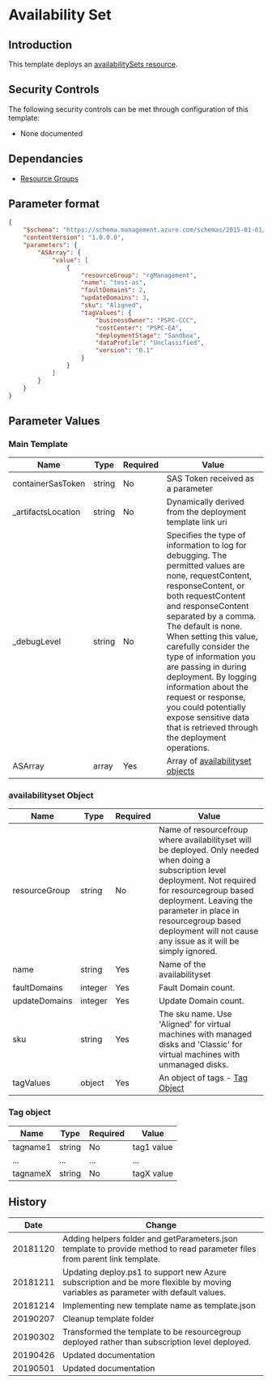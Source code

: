 # Availability Set

## Introduction

This template deploys an [availabilitySets resource](https://docs.microsoft.com/en-us/azure/templates/microsoft.compute/2019-03-01/availabilitysets#Sku).

## Security Controls

The following security controls can be met through configuration of this template:

* None documented

## Dependancies

* [Resource Groups](https://github.com/canada-ca/accelerators_accelerateurs-azure/blob/master/Templates/arm/resourcegroups/latest/readme.md)

## Parameter format

```json
{
    "$schema": "https://schema.management.azure.com/schemas/2015-01-01/deploymentParameters.json#",
    "contentVersion": "1.0.0.0",
    "parameters": {
        "ASArray": {
            "value": [
                {
                    "resourceGroup": "rgManagement",
                    "name": "test-as",
                    "faultDomains": 2,
                    "updateDomains": 3,
                    "sku": "Aligned",
                    "tagValues": {
                        "businessOwner": "PSPC-CCC",
                        "costCenter": "PSPC-EA",
                        "deploymentStage": "Sandbox",
                        "dataProfile": "Unclassified",
                        "version": "0.1"
                    }
                }
            ]
        }
    }
}
```

## Parameter Values

### Main Template

| Name               | Type   | Required | Value                                                                                                                                                                                                                                                                                                                                                                                                                                                                          |
| ------------------ | ------ | -------- | ------------------------------------------------------------------------------------------------------------------------------------------------------------------------------------------------------------------------------------------------------------------------------------------------------------------------------------------------------------------------------------------------------------------------------------------------------------------------------ |
| containerSasToken  | string | No       | SAS Token received as a parameter                                                                                                                                                                                                                                                                                                                                                                                                                                              |
| _artifactsLocation | string | No       | Dynamically derived from the deployment template link uri                                                                                                                                                                                                                                                                                                                                                                                                                      |
| _debugLevel        | string | No       | Specifies the type of information to log for debugging. The permitted values are none, requestContent, responseContent, or both requestContent and responseContent separated by a comma. The default is none. When setting this value, carefully consider the type of information you are passing in during deployment. By logging information about the request or response, you could potentially expose sensitive data that is retrieved through the deployment operations. |
| ASArray            | array  | Yes      | Array of [availabilityset objects](#availabilityset-object)                                                                                                                                                                                                                                                                                                                                                                                                                    |

### availabilityset Object

| Name          | Type    | Required | Value                                                                                                                                                                                                                                                                                          |
| ------------- | ------- | -------- | ---------------------------------------------------------------------------------------------------------------------------------------------------------------------------------------------------------------------------------------------------------------------------------------------- |
| resourceGroup | string  | No       | Name of resourcefroup where availabilityset will be deployed. Only needed when doing a subscription level deployment. Not required for resourcegroup based deployment. Leaving the parameter in place in resourcegroup based deployment will not cause any issue as it will be simply ignored. |
| name          | string  | Yes      | Name of the availabilityset                                                                                                                                                                                                                                                                    |
| faultDomains  | integer | Yes      | Fault Domain count.                                                                                                                                                                                                                                                                            |
| updateDomains | integer | Yes      | Update Domain count.                                                                                                                                                                                                                                                                           |
| sku           | string  | Yes      | The sku name. Use 'Aligned' for virtual machines with managed disks and 'Classic' for virtual machines with unmanaged disks.                                                                                                                                                                   |
| tagValues     | object  | Yes      | An object of tags - [Tag Object](#tag-object)                                                                                                                                                                                                                                                  |

### Tag object

| Name     | Type   | Required | Value      |
| -------- | ------ | -------- | ---------- |
| tagname1 | string | No       | tag1 value |
| ...      | ...    | ...      | ...        |
| tagnameX | string | No       | tagX value |

## History

| Date     | Change                                                                                                                           |
| -------- | -------------------------------------------------------------------------------------------------------------------------------- |
| 20181120 | Adding helpers folder and getParameters.json template to provide method to read parameter files from parent link template.       |
| 20181211 | Updating deploy.ps1 to support new Azure subscription and be more flexible by moving variables as parameter with default values. |
| 20181214 | Implementing new template name as template.json                                                                                  |
| 20190207 | Cleanup template folder                                                                                                          |
| 20190302 | Transformed the template to be resourcegroup deployed rather than subscription level deployed.                                   |
| 20190426 | Updated documentation                                                                                                            |
| 20190501 | Updated documentation                                                                                                            |
